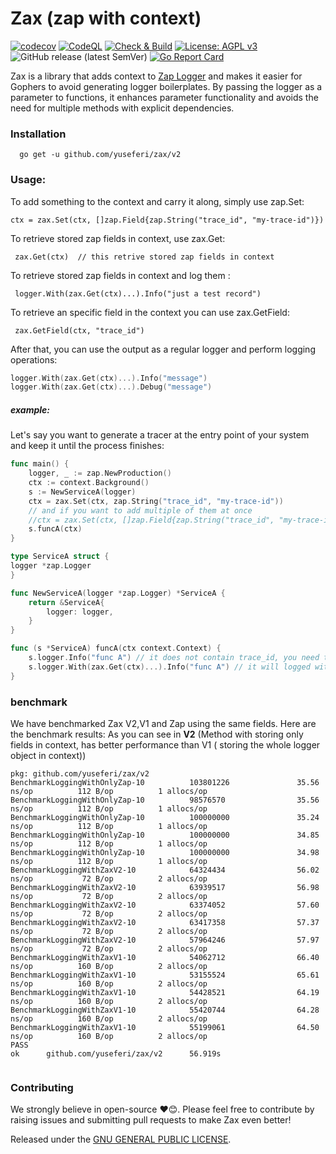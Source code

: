 # Zax (zap with context)
[![codecov](https://codecov.io/github/yuseferi/zax/branch/codecov-integration/graph/badge.svg?token=64IHXT3ROF)](https://codecov.io/github/yuseferi/zax)
[![CodeQL](https://github.com/yuseferi/zax/actions/workflows/github-code-scanning/codeql/badge.svg)](https://github.com/yuseferi/zax/actions/workflows/github-code-scanning/codeql)
[![Check & Build](https://github.com/yuseferi/zax/actions/workflows/ci.yml/badge.svg)](https://github.com/yuseferi/zax/actions/workflows/ci.yml)
[![License: AGPL v3](https://img.shields.io/badge/License-AGPL_v3-blue.svg)](https://www.gnu.org/licenses/agpl-3.0)
![GitHub release (latest SemVer)](https://img.shields.io/github/v/release/yuseferi/zax)
[![Go Report Card](https://goreportcard.com/badge/github.com/yuseferi/zax)](https://goreportcard.com/report/github.com/yuseferi/zax)

Zax is a library that adds context to [Zap Logger](https://github.com/uber-go/zap) and makes it easier for Gophers to avoid generating logger boilerplates. By passing the logger as a parameter to functions, it enhances parameter functionality and avoids the need for multiple methods with explicit dependencies.

### Installation

```shell
  go get -u github.com/yuseferi/zax/v2
```

### Usage:
To add something to the context and carry it along, simply use zap.Set:

    ctx = zax.Set(ctx, []zap.Field{zap.String("trace_id", "my-trace-id")})

To retrieve stored zap fields in context, use zax.Get:

     zax.Get(ctx)  // this retrive stored zap fields in context 

To retrieve stored zap fields in context and log them :

     logger.With(zax.Get(ctx)...).Info("just a test record")

To retrieve an specific field in the context you can use zax.GetField:

     zax.GetField(ctx, "trace_id")

After that, you can use the output as a regular logger and perform logging operations:

```Go
logger.With(zax.Get(ctx)...).Info("message")
logger.With(zax.Get(ctx)...).Debug("message")
```



##### example:
Let's say you want to generate a tracer at the entry point of your system and keep it until the process finishes:

```Go
func main() {
    logger, _ := zap.NewProduction()
    ctx := context.Background()
    s := NewServiceA(logger)
    ctx = zax.Set(ctx, zap.String("trace_id", "my-trace-id"))  
    // and if you want to add multiple of them at once
    //ctx = zax.Set(ctx, []zap.Field{zap.String("trace_id", "my-trace-id"),zap.String("span_id", "my-span-id")})
    s.funcA(ctx)
}

type ServiceA struct {
logger *zap.Logger
}

func NewServiceA(logger *zap.Logger) *ServiceA {
    return &ServiceA{
        logger: logger,
    }
}

func (s *ServiceA) funcA(ctx context.Context) {
    s.logger.Info("func A") // it does not contain trace_id, you need to add it manually
	s.logger.With(zax.Get(ctx)...).Info("func A") // it will logged with "trace_id" = "my-trace-id"
}
```


### benchmark
We have benchmarked Zax V2,V1 and Zap using the same fields. Here are the benchmark results:
As you can see in **V2** (Method with storing only fields in context, has better performance than V1 ( storing the whole logger object in context))
```
pkg: github.com/yuseferi/zax/v2
BenchmarkLoggingWithOnlyZap-10          103801226               35.56 ns/op          112 B/op          1 allocs/op
BenchmarkLoggingWithOnlyZap-10          98576570                35.56 ns/op          112 B/op          1 allocs/op
BenchmarkLoggingWithOnlyZap-10          100000000               35.24 ns/op          112 B/op          1 allocs/op
BenchmarkLoggingWithOnlyZap-10          100000000               34.85 ns/op          112 B/op          1 allocs/op
BenchmarkLoggingWithOnlyZap-10          100000000               34.98 ns/op          112 B/op          1 allocs/op
BenchmarkLoggingWithZaxV2-10            64324434                56.02 ns/op           72 B/op          2 allocs/op
BenchmarkLoggingWithZaxV2-10            63939517                56.98 ns/op           72 B/op          2 allocs/op
BenchmarkLoggingWithZaxV2-10            63374052                57.60 ns/op           72 B/op          2 allocs/op
BenchmarkLoggingWithZaxV2-10            63417358                57.37 ns/op           72 B/op          2 allocs/op
BenchmarkLoggingWithZaxV2-10            57964246                57.97 ns/op           72 B/op          2 allocs/op
BenchmarkLoggingWithZaxV1-10            54062712                66.40 ns/op          160 B/op          2 allocs/op
BenchmarkLoggingWithZaxV1-10            53155524                65.61 ns/op          160 B/op          2 allocs/op
BenchmarkLoggingWithZaxV1-10            54428521                64.19 ns/op          160 B/op          2 allocs/op
BenchmarkLoggingWithZaxV1-10            55420744                64.28 ns/op          160 B/op          2 allocs/op
BenchmarkLoggingWithZaxV1-10            55199061                64.50 ns/op          160 B/op          2 allocs/op
PASS
ok      github.com/yuseferi/zax/v2      56.919s


```

### Contributing
We strongly believe in open-source ❤️😊. Please feel free to contribute by raising issues and submitting pull requests to make Zax even better!


Released under the [GNU GENERAL PUBLIC LICENSE](LICENSE).




